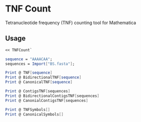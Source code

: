 # TNF Count

Tetranucleotide frequency (TNF) counting tool for Mathematica

## Usage

```mathematica
<< TNFCount`

sequence = "AAAACAA";
sequences = Import["BS.fasta"];

Print @ TNF[sequence]
Print @ BidirectionalTNF[sequence]
Print @ CanonicalTNF[sequence]

Print @ ContigsTNF[sequences]
Print @ BidirectionalContigsTNF[sequences]
Print @ CanonialContigsTNF[sequences]

Print @ TNFSymbols[]
Print @ CanonicalSymbols[]
```
